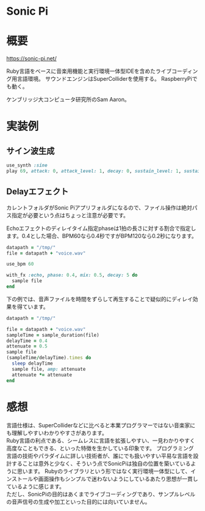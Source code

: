Sonic Pi
===

# 概要

https://sonic-pi.net/

Ruby言語をベースに音楽用機能と実行環境一体型IDEを含めたライブコーディング用言語環境。
サウンドエンジンはSuperColliderを使用する。
RaspberryPiでも動く。

ケンブリッジ大コンピュータ研究所のSam Aaron。

# 実装例

## サイン波生成

```Ruby
use_synth :sine
play 69, attack: 0, attack_level: 1, decay: 0, sustain_level: 1, sustain: 2, release: 0

```

## Delayエフェクト

カレントフォルダがSonic Piアプリフォルダになるので、ファイル操作は絶対パス指定が必要という点はちょっと注意が必要です。

Echoエフェクトのディレイタイム指定phaseは1拍の長さに対する割合で指定します。0.4とした場合、BPM60なら0.4秒ですがBPM120なら0.2秒になります。

```Ruby
datapath = "/tmp/"
file = datapath + "voice.wav"

use_bpm 60

with_fx :echo, phase: 0.4, mix: 0.5, decay: 5 do
  sample file
end
```

下の例では、音声ファイルを時間をずらして再生することで疑似的にディレイ効果を得ています。

```Ruby
datapath = "/tmp/"

file = datapath + "voice.wav"
sampleTime = sample_duration(file)
delayTime = 0.4
attenuate = 0.5
sample file
(sampleTime/delayTime).times do
  sleep delayTime
  sample file, amp: attenuate
  attenuate *= attenuate
end

```

# 感想

言語仕様は、SuperColliderなどに比べると本業プログラマーではない音楽家にも理解しやすいわかりやすさがあります。  
Ruby言語の利点である、シームレスに言語を拡張しやすい、一見わかりやすく高度なこともできる、といった特徴を生かしている印象です。
プログラミング言語の技術やパラダイムに詳しい技術者が、誰にでも扱いやすい平易な言語を設計することは意外と少なく、そういう点でSonicPiは独自の位置を築いているように思います。
Rubyのライブラリという形ではなく実行環境一体型にして、インストールや画面操作もシンプルで迷わないようにしているあたり思想が一貫しているように感じます。  
ただし、SonicPiの目的はあくまでライブコーディングであり、サンプルレベルの音声信号の生成や加工といった目的には向いていません。

